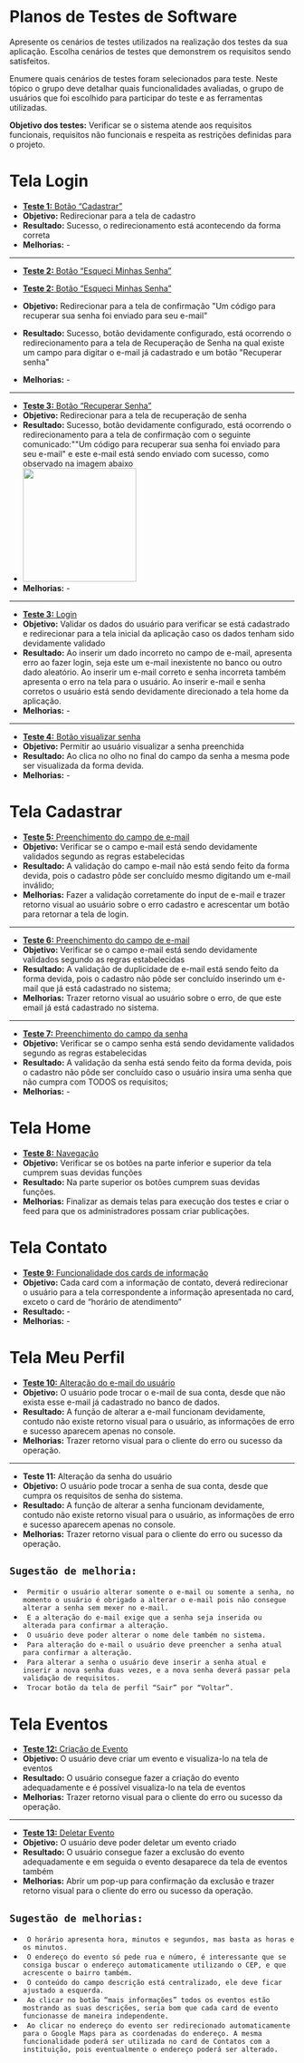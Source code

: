 # Planos de Testes de Software

Apresente os cenários de testes utilizados na realização dos testes da sua aplicação. Escolha cenários de testes que demonstrem os requisitos sendo satisfeitos.

Enumere quais cenários de testes foram selecionados para teste. Neste tópico o grupo deve detalhar quais funcionalidades avaliadas, o grupo de usuários que foi escolhido para participar do teste e as ferramentas utilizadas.
 
**Objetivo dos testes:** Verificar se o sistema atende aos requisitos funcionais, requisitos não funcionais e respeita as restrições definidas para o projeto.



# Tela Login
- [**Teste 1:** Botão “Cadastrar”](https://drive.google.com/file/d/1-RsyXpdorAxcUcbTMkNN_xadUiYwDKwm/view?usp=sharing)
- **Objetivo:** Redirecionar para a tela de cadastro
- **Resultado:** Sucesso, o redirecionamento está acontecendo da forma correta
- **Melhorias:** -

_______________________________________
- [**Teste 2:** Botão “Esqueci Minhas Senha”](https://drive.google.com/file/d/1uQ9vvGRXtEHB2W5-YT9k7QTXvrTV9--l/view?usp=sharing)
- [**Teste 2:** Botão “Esqueci Minhas Senha”](https://github.com/ICEI-PUC-Minas-PMV-ADS/pmv-ads-2024-1-e5-proj-empext-t4-pmv-ads-2024-1-e5-orq-escola-criarte/assets/91221827/eafb1419-fae7-4842-b9d8-d7c8a764aa4c)

- **Objetivo:** Redirecionar para a tela de confirmação "Um código para recuperar sua senha foi enviado para seu e-mail"
- **Resultado:** Sucesso, botão devidamente configurado, está ocorrendo o redirecionamento para a tela de Recuperação de Senha na qual existe um campo para digitar o e-mail já cadastrado e um botão "Recuperar senha"
- **Melhorias:** -

_______________________________________
- [**Teste 3:** Botão “Recuperar Senha”](https://github.com/ICEI-PUC-Minas-PMV-ADS/pmv-ads-2024-1-e5-proj-empext-t4-pmv-ads-2024-1-e5-orq-escola-criarte/assets/91221827/eafb1419-fae7-4842-b9d8-d7c8a764aa4c)
- **Objetivo:** Redirecionar para a tela de recuperação de senha
- **Resultado:** Sucesso, botão devidamente configurado, está ocorrendo o redirecionamento para a tela de confirmação com o seguinte comunicado:""Um código para recuperar sua senha foi enviado para seu e-mail" e este e-mail está sendo enviado com sucesso, como observado na imagem abaixo
- <img src="img/recuperasenha.jpeg" width = 200>
- **Melhorias:** -

________________________________________
- [**Teste 3:** Login](https://drive.google.com/file/d/1jLeW6Rc4Pu0Yx7sR9zE34qWFiUSgkdE6/view?usp=sharing)
- **Objetivo:** Validar os dados do usuário para verificar se está cadastrado e redirecionar para a tela inicial da aplicação caso os dados tenham sido devidamente validado
- **Resultado:** Ao inserir um dado incorreto no campo de e-mail, apresenta erro ao fazer login, seja este um e-mail inexistente no banco ou outro dado aleatório.
Ao inserir um e-mail correto e senha incorreta também apresenta o erro na tela para o usuário.
Ao inserir e-mail e senha corretos o usuário está sendo devidamente direcionado a tela home da aplicação.
- **Melhorias:** - 
________________________________________
- [**Teste 4:** Botão visualizar senha](https://drive.google.com/file/d/1RPwr9nhNw1Pi6YUuRVN3TPze-N8VJWFj/view?usp=sharing)
- **Objetivo:** Permitir ao usuário visualizar a senha preenchida
- **Resultado:** Ao clica no olho no final do campo da senha a mesma pode ser visualizada da forma devida.
- **Melhorias:** - 



# Tela Cadastrar
- [**Teste 5:** Preenchimento do campo de e-mail](https://drive.google.com/file/d/1hbd2sCXfLK4p-ajFbmejTGyQ5ORwZYpV/view?usp=sharing)
- **Objetivo:** Verificar se o campo e-mail está sendo devidamente validados segundo as regras estabelecidas
- **Resultado:** A validação do campo e-mail não está sendo feito da forma devida, pois o cadastro pôde ser concluído mesmo digitando um e-mail inválido;
- **Melhorias:** Fazer a validação corretamente do input de e-mail e trazer retorno visual ao usuário sobre o erro cadastro e acrescentar um botão para retornar a tela de login. 
________________________________________
- [**Teste 6:** Preenchimento do campo de e-mail](https://drive.google.com/file/d/19hj5zCK53ROrMg32coF1AnHOBuy-5D0a/view?usp=sharing)
- **Objetivo:** Verificar se o campo e-mail está sendo devidamente validados segundo as regras estabelecidas
- **Resultado:** A validação de duplicidade de e-mail está sendo feito da forma devida, pois o cadastro não pôde ser concluído inserindo um e-mail que já está cadastrado no sistema;
- **Melhorias:** Trazer retorno visual ao usuário sobre o erro, de que este email já está cadastrado no sistema.
________________________________________
- [**Teste 7:** Preenchimento do campo da senha](https://drive.google.com/file/d/14mjOEbMLtVHn4GV23SSV_4H285Vmze8y/view?usp=sharing)
- **Objetivo:** Verificar se o campo senha está sendo devidamente validados segundo as regras estabelecidas
- **Resultado:** A validação da senha está sendo feito da forma devida, pois o cadastro não pôde ser concluído caso o usuário insira uma senha que não cumpra com TODOS os requisitos;
- **Melhorias:** -



# Tela Home
- [**Teste 8:** Navegação](https://drive.google.com/file/d/1fqPS0CySOOUk_Iu2GIjxPTlGGg0EB_RJ/view?usp=sharing)
- **Objetivo:** Verificar se os botões na parte inferior e superior da tela cumprem suas devidas funções
- **Resultado:** Na parte superior os botões cumprem suas devidas funções.
- **Melhorias:** Finalizar as demais telas para execução dos testes e criar o feed para que os administradores possam criar publicações.



# Tela Contato
- [**Teste 9:** Funcionalidade dos cards de informação](https://drive.google.com/file/d/1GMf1EqUYoa5tQsUJTEFZbcp0O8Z06Y-P/view?usp=sharing)
- **Objetivo:** Cada card com a informação de contato, deverá redirecionar o usuário para a tela correspondente a informação apresentada no card, exceto o card de “horário de atendimento”
- **Resultado:** -
- **Melhorias:** -



# Tela Meu Perfil
- [**Teste 10:** Alteração do e-mail do usuário](https://drive.google.com/file/d/1HXOfIuZg9MnX-N-lxWECEZQlN-XupAae/view?usp=sharing)
- **Objetivo:** O usuário pode trocar o e-mail de sua conta, desde que não exista esse e-mail já cadastrado no banco de dados.
- **Resultado:** A função de alterar a e-mail funcionam devidamente, contudo não existe retorno visual para o usuário, as informações de erro e sucesso aparecem apenas no console.
- **Melhorias:** Trazer retorno visual para o cliente do erro ou sucesso da operação.
________________________________________
- **Teste 11:** Alteração da senha do usuário
- **Objetivo:** O usuário pode trocar a senha de sua conta, desde que cumpra os requisitos de senha do sistema.
- **Resultado:** A função de alterar a senha funcionam devidamente, contudo não existe retorno visual para o usuário, as informações de erro e sucesso aparecem apenas no console.
- **Melhorias:** Trazer retorno visual para o cliente do erro ou sucesso da operação.

## `Sugestão de melhoria:`
- ` Permitir o usuário alterar somente o e-mail ou somente a senha, no momento o usuário é obrigado a alterar o e-mail pois não consegue alterar a senha sem mexer no e-mail.`
- ` E a alteração do e-mail exige que a senha seja inserida ou alterada para confirmar a alteração.`
- ` O usuário deve poder alterar o nome dele também no sistema.`
- ` Para alteração do e-mail o usuário deve preencher a senha atual para confirmar a alteração.`
- ` Para alterar a senha o usuário deve inserir a senha atual e inserir a nova senha duas vezes, e a nova senha deverá passar pela validação de requisitos.`
- ` Trocar botão da tela de perfil “Sair” por “Voltar”.`



# Tela Eventos
- [**Teste 12:** Criação de Evento](https://drive.google.com/file/d/1HXNDlFK55qOIvOlizJcXk-tAYUKxisfn/view?usp=sharing)
- **Objetivo:** O usuário deve criar um evento e visualiza-lo na tela de eventos
- **Resultado:** O usuário consegue fazer a criação do evento adequadamente e é possível visualiza-lo na tela de eventos
- **Melhorias:** Trazer retorno visual para o cliente do erro ou sucesso da operação.
________________________________________
- [**Teste 13:** Deletar Evento](https://drive.google.com/file/d/1HV4bJTpMSVdPmjUS65Agz9z3oMCF8y8U/view?usp=sharing)
- **Objetivo:** O usuário deve poder deletar um evento criado 
- **Resultado:** O usuário consegue fazer a exclusão do evento adequadamente e em seguida o evento desaparece da tela de eventos também
- **Melhorias:** Abrir um pop-up para confirmação da exclusão e trazer retorno visual para o cliente do erro ou sucesso da operação.

## `Sugestão de melhorias:`
- ` O horário apresenta hora, minutos e segundos, mas basta as horas e os minutos.`
- ` O endereço do evento só pede rua e número, é interessante que se consiga buscar o endereço automaticamente utilizando o CEP, e que acrescente o bairro também.`
- ` O conteúdo do campo descrição está centralizado, ele deve ficar ajustado a esquerda.`
- ` Ao clicar no botão “mais informações” todos os eventos estão mostrando as suas descrições, seria bom que cada card de evento funcionasse de maneira independente.`
- ` Ao clicar no endereço do evento ser redirecionado automaticamente para o Google Maps para as coordenadas do endereço. A mesma funcionalidade poderá ser utilizada no card de Contatos com a instituição, pois eventualmente o endereço poderá ser alterado.`

